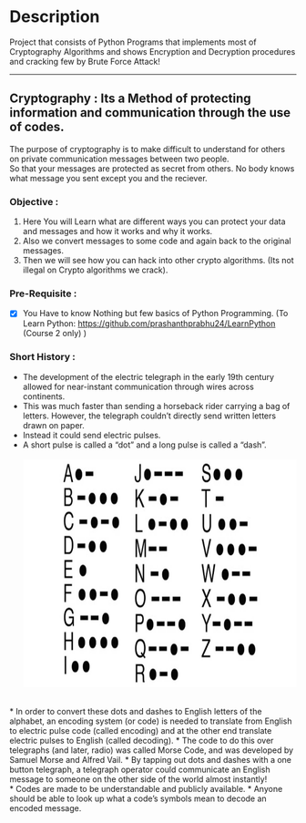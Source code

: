 Description<a name="Top"></a>
===============================
Project that consists of Python Programs that implements most of Cryptography Algorithms and shows Encryption and Decryption procedures and cracking few by Brute Force Attack!

- - - - 

## Cryptography : Its a Method of protecting information and communication through the use of codes.

The purpose of cryptography is to make difficult to understand for others on private communication messages between two people.</br>
So that your messages are protected as secret from others. No body knows what message you sent except you and the reciever.</br>

### Objective : 
1. Here You will Learn what are different ways you can protect your data and messages and how it works and why it works.</br>
1. Also we convert messages to some code and again back to the original messages.</br>
1. Then we will see how you can hack into other crypto algorithms. (Its not illegal on Crypto algorithms we crack).</br>

### Pre-Requisite : 
- [x] You Have to know Nothing but few basics of Python Programming. (To Learn Python: https://github.com/prashanthprabhu24/LearnPython (Course 2 only) )

### Short History : 
* The development of the electric telegraph in the early 19th century allowed for near-instant communication through wires across continents. 
* This was much faster than sending a horseback rider carrying a bag of letters. However, the telegraph couldn’t directly send written letters drawn on paper. 
* Instead it could send electric pulses. 
* A short pulse is called a “dot” and a long pulse is called a “dash”.
<br/><br/>
<img src="https://github.com/prashanthprabhu24/Cryptography/blob/main/Bin/morse.jpg" width="700" height="400" ><br/>
<br/>
* In order to convert these dots and dashes to English letters of the alphabet, an encoding system (or code) is needed to translate from English to electric pulse code (called encoding) and at the other end translate electric pulses to English (called decoding). 
* The code to do this over telegraphs (and later, radio) was called Morse Code, and was developed by Samuel Morse and Alfred Vail. 
* By tapping out dots and dashes with a one button telegraph, a telegraph operator could communicate an English message to someone on the other side of the world almost instantly!<br/>
* Codes are made to be understandable and publicly available. 
* Anyone should be able to look up what a code’s symbols mean to decode an encoded message. 


